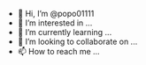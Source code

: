 - 👋 Hi, I’m @popo01111
- 👀 I’m interested in ...
- 🌱 I’m currently learning ...
- 💞️ I’m looking to collaborate on ...
- 📫 How to reach me ...

<!---
popo01111/popo01111 is a ✨ special ✨ repository because its `README.
